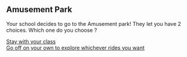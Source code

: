 Amusement Park
---
Your school decides to go to the Amusement park! They let you have 2 choices. Which one do you choose ?

[Stay with your class](class-decision.md)  
[Go off on your own to explore whichever rides you want](explore-or-search)